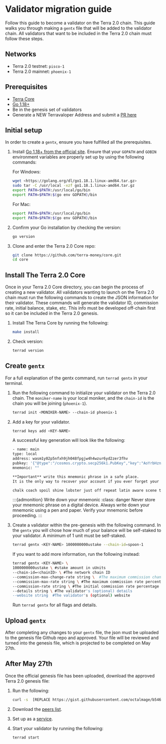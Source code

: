 # Validator migration guide

Follow this guide to become a validator on the Terra 2.0 chain. This guide walks you through making a `gentx` file that will be added to the validator chain. All validators that want to be included in the Terra 2.0 chain must follow these steps. 

## Networks

- Terra 2.0 testnet: `pisco-1`
- Terra 2.0 mainnet: `phoenix-1`

## Prerequisites

- [Terra Core](https://github.com/terra-money/new-core)
- [Go 1.18+](https://go.dev/dl/)
- Be in the genesis set of validators
- Generate a NEW Terravaloper Address and submit a [PR here](https://github.com/terra-money/validator-profiles/blob/master/new-addresses.csv)
## Initial setup

In order to create a `gentx`, ensure you have fulfilled all the prerequisites.

1. Install [Go 1.18+ from the official site](https://go.dev/dl/). Ensure that your `GOPATH` and `GOBIN` environment variables are properly set up by using the following commands:

   For Windows:

   ```sh
   wget <https://golang.org/dl/go1.18.1.linux-amd64.tar.gz>
   sudo tar -C /usr/local -xzf go1.18.1.linux-amd64.tar.gz
   export PATH=$PATH:/usr/local/go/bin
   export PATH=$PATH:$(go env GOPATH)/bin
   ```

   For Mac:

   ```sh
   export PATH=$PATH:/usr/local/go/bin
   export PATH=$PATH:$(go env GOPATH)/bin
   ```

2. Confirm your Go installation by checking the version:

   ```sh
   go version
   ```

3. Clone and enter the Terra 2.0 Core repo:

   ```sh
   git clone https://github.com/terra-money/core.git
   cd core
   ```

## Install The Terra 2.0 Core

Once in your Terra 2.0 Core directory, you can begin the process of creating a new validator. All validators wanting to launch on the Terra 2.0 chain must run the following commands to create the JSON information for their validator. These commands will generate the validator ID, commission rate, initial balance, stake, etc. This info must be developed off-chain first so it can be included in the Terra 2.0 genesis. 

1. Install The Terra Core by running the following:

   ```sh
   make install
   ```

2. Check version:

   ```sh
   terrad version
   ```

## Create `gentx`

For a full explanation of the gentx command, run `terrad gentx` in your terminal.

1. Run the following command to initialize your validator on the Terra 2.0 chain. The `moniker-name` is your local moniker, and the `chain-id` is the chain you will be joining (`phoenix-1`).

   ```sh
   terrad init <MONIKER-NAME> --chain-id phoenix-1
   ```

2. Add a key for your validator. <br/>

   ```sh
   terrad keys add <KEY-NAME>
   ```

   A successful key generation will look like the following:

   ```sh
   - name: main
   type: local
   address: wasm1y02p5nfxh9jh048fpgjw4h4wzur6yd2zer3fhv
   pubkey: '{"@type":"/cosmos.crypto.secp256k1.PubKey","key":"AoYrbHzn0FfwC+RWdewEdDNiE0itZdY/nJKZFiekU+4B"}'
   mnemonic: ""

   **Important** write this mnemonic phrase in a safe place.
   It is the only way to recover your account if you ever forget your password.

   chalk coach spoil shine lobster just off repeat latin aware scene thing divorce nurse gain pencil nothing walnut salmon fruit razor aim boring pasta
   ```

   :::{admonition} Write down your mnemonic
   :class: danger
   Never store your mnemonic phrase on a digital device. Always write down your mnemonic using a pen and paper. Verify your mnemonic before proceeding. 
   :::

4. Create a validator within the pre-genesis with the following command. In the `gentx` you will chose how much of your balance will be self-staked to your validator. A minimum of 1 unit must be self-staked. 

   ```sh
   terrad gentx <KEY-NAME> 1000000000ustake --chain-id=spoon-1
   ```
   
   If you want to add more information, run the following instead:

   ```sh
   terrad gentx <KEY-NAME> \
   1000000000ustake \ #stake amount in uUnits
   --chain-id=<chainID> \ #The network chain ID
   --commission-max-change-rate string \  #The maximum commission change rate percentage (per day)
   --commission-max-rate string \ #The maximum commission rate percentage
   --commission-rate string \ #The initial commission rate percentage
   --details string \ #The validator's (optional) details
   --website string  #The validator's (optional) website
   ```

   Run `terrad gentx` for all flags and details.

## Upload `gentx`

After completing any changes to your `gentx` file, the json must be uploaded to the genesis file Github repo and approved. Your file will be reviewed and turned into the genesis file, which is projected to be completed on May 27th. 

## After May 27th

Once the official genesis file has been uploaded, download the approved Terra 2.0 genesis file:

1. Run the following:

   ```sh
   curl -s  [REPLACE https://gist.githubusercontent.com/octalmage/b546eb74a0ae2852a759a0990b8beaad/raw/6f2a2d2f27a957ef4b018a0f82f812f0be37bfcc/genesis.json >~/.terrad/config/genesis.json]
   ```

2. Download the [peers list]().

3. Set up as a [service](https://docs.terra.money/docs/full-node/run-a-full-terra-node/set-up-production.html).

4. Start your validator by running the following:

   ```sh
   terrad start
   ```

